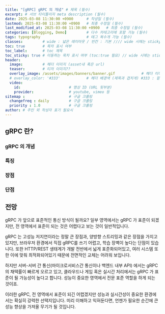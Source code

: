 ```yaml
---
title: "[gRPC] gRPC 의 개념" # 제목 (필수)
excerpt: # 서브 타이틀이자 meta description (필수)
date: 2025-03-08 11:30:00 +0900      # 작성일 (필수)
lastmod: 2025-03-08 11:30:00 +0900   # 최종 수정일 (필수)
last_modified_at: 2025-03-08 11:30:00 +0900   # 최종 수정일 (필수)
categories: [Blogging, Demo]         # 다수 카테고리에 포함 가능 (필수)
tags: typography                     # 태그 복수개 가능 (필수)
classes:         # wide : 넓은 레이아웃 / 빈칸 : 기본 //// wide 시에는 sticky toc 불가
toc: true        # 목차 표시 여부
toc_label:       # toc 제목
toc_sticky: true # 이동하는 목차 표시 여부 (toc:true 필요) // wide 시에는 sticky toc 불가
header: 
  image:         # 헤더 이미지 (asset내 혹은 url)
  teaser:        # 티저 이미지??
  overlay_image: /assets/images/banners/banner.gif            # 헤더 이미지 (제목과 겹치게)
  # overlay_color: '#333'            # 헤더 배경색 (제목과 겹치게) #333 : 짙은 회색 (필수)
  video:
    id:                      # 영상 ID (URL 뒷부분)
    provider:                # youtube, vimeo 등
sitemap :                    # 구글 크롤링
  changefreq : daily         # 구글 크롤링
  priority : 1.0             # 구글 크롤링
author: # 주인 외 작성자 표기 필요시
---
```

<!--postNo: 연월일_00n-->

## gRPC 란?  

### gRPC 의 개념  


### 특징  


### 장점  


### 단점  






## 전망  

gRPC 가 앞으로 표준적인 통신 방식이 될까요? 일부 영역에서는 gRPC 가 표준이 되겠지만, 전 영역에서 표준이 되는 것은 어렵다고 보는 것이 일반적입니다.  

gRPC 는 고성능 저지연이라는 정말 큰 장점과, 양방향 스트리밍과 같은 장점을 가지고 있지만, 브라우저 환경에서 직접 gRPC를 쓰기 어렵고, 학습 장벽이 높다는 단점이 있습니다. 또한 HTTP/REST 생태계가 개발 전반에서 넓게 표준화되어있고, 여러 시스템 또한 이에 맞춰 최적화되어있기 때문에 전면적인 교체는 어려워 보입니다.  

하지만 서버-서버 간 통신(마이크로서비스간 통신이나 백엔드 내부 API) 에서는 gRPC 의 채택률이 빠르게 오르고 있고, 클라우드나 게임 혹은 실시간 처리에서는 gRPC 가 표준이 될 가능성이 높다고 합니다. 성능이 중요한 영역에서 전문 표준 역할을 하게 되는 것이죠.  

이러한 gRPC, 전 영역에서 표준이 되긴 어렵겠지만 성능과 실시간성이 중요한 환경에서는 확실히 강력한 선택지입니다. 미리 이해하고 익혀둔다면, 언젠가 필요한 순간에 큰 성능 향상을 가져올 무기가 될 것입니다.  